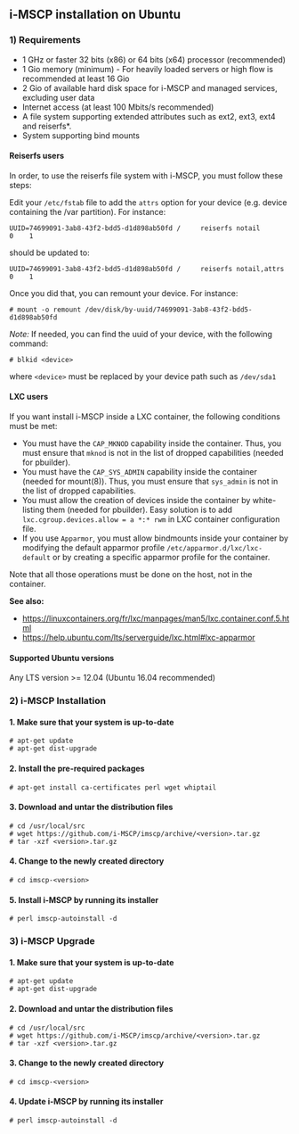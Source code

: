 ## i-MSCP installation on Ubuntu

### 1) Requirements

- 1 GHz or faster 32 bits (x86) or 64 bits (x64) processor (recommended)
- 1 Gio memory (minimum) - For heavily loaded servers or high flow is recommended at least 16 Gio
- 2 Gio of available hard disk space for i-MSCP and managed services, excluding user data
- Internet access (at least 100 Mbits/s recommended)
- A file system supporting extended attributes such as ext2, ext3, ext4 and reiserfs*.
- System supporting bind mounts

#### Reiserfs users

In order, to use the reiserfs file system with i-MSCP, you must follow these steps:

Edit your `/etc/fstab` file to add the `attrs` option for your device (e.g. device containing the /var partition). For
instance:

```
UUID=74699091-3ab8-43f2-bdd5-d1d898ab50fd /     reiserfs notail          0    1
```

should be updated to:

```
UUID=74699091-3ab8-43f2-bdd5-d1d898ab50fd /     reiserfs notail,attrs    0    1
```

Once you did that, you can remount your device. For instance:

```
# mount -o remount /dev/disk/by-uuid/74699091-3ab8-43f2-bdd5-d1d898ab50fd
```

*Note:* If needed, you can find the uuid of your device, with the following command:

```
# blkid <device>
```

where `<device>` must be replaced by your device path such as `/dev/sda1`

#### LXC users

If you want install i-MSCP inside a LXC container, the following conditions must be met:

- You must have the `CAP_MKNOD` capability inside the container. Thus, you must ensure that `mknod` is not in the list
  of dropped capabilities (needed for pbuilder).
- You must have the `CAP_SYS_ADMIN` capability inside the container (needed for mount(8)). Thus, you must ensure that
  `sys_admin` is not in the list of dropped capabilities.
- You must allow the creation of devices inside the container by white-listing them (needed for pbuilder). Easy solution
  is to add `lxc.cgroup.devices.allow = a *:* rwm` in LXC container configuration file.
- If you use `Apparmor`, you must allow bindmounts inside your container by modifying the default apparmor profile
  `/etc/apparmor.d/lxc/lxc-default` or by creating a specific apparmor profile for the container.

Note that all those operations must be done on the host, not in the container.

**See also:**

- https://linuxcontainers.org/fr/lxc/manpages/man5/lxc.container.conf.5.html
- https://help.ubuntu.com/lts/serverguide/lxc.html#lxc-apparmor

#### Supported Ubuntu versions

Any LTS version >= 12.04 (Ubuntu 16.04 recommended)

### 2) i-MSCP Installation

#### 1. Make sure that your system is up-to-date

    # apt-get update
    # apt-get dist-upgrade

#### 2. Install the pre-required packages

    # apt-get install ca-certificates perl wget whiptail

#### 3. Download and untar the distribution files

    # cd /usr/local/src
    # wget https://github.com/i-MSCP/imscp/archive/<version>.tar.gz
    # tar -xzf <version>.tar.gz

#### 4. Change to the newly created directory

    # cd imscp-<version>

#### 5. Install i-MSCP by running its installer

    # perl imscp-autoinstall -d

### 3) i-MSCP Upgrade

#### 1. Make sure that your system is up-to-date

    # apt-get update
    # apt-get dist-upgrade

#### 2. Download and untar the distribution files

    # cd /usr/local/src
    # wget https://github.com/i-MSCP/imscp/archive/<version>.tar.gz
    # tar -xzf <version>.tar.gz

#### 3. Change to the newly created directory

    # cd imscp-<version>

#### 4. Update i-MSCP by running its installer

    # perl imscp-autoinstall -d
